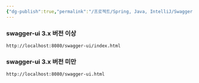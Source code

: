 ```yaml
---
{"dg-publish":true,"permalink":"/프로젝트/Spring, Java, IntelliJ/Swagger 접속 경로/","dgPassFrontmatter":true}
---
```


### swagger-ui 3.x 버전 이상

```
http://localhost:8080/swagger-ui/index.html
```

### swagger-ui 3.x 버전 미만

```
http://localhost:8080/swagger-ui.html
```